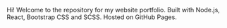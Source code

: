 Hi! Welcome to the repository for my website portfolio. Built with Node.js, React, Bootstrap CSS and SCSS. Hosted on GitHub Pages.
